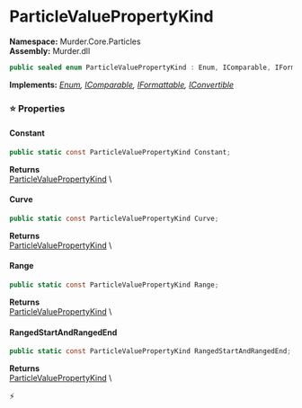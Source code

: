 # ParticleValuePropertyKind

**Namespace:** Murder.Core.Particles \
**Assembly:** Murder.dll

```csharp
public sealed enum ParticleValuePropertyKind : Enum, IComparable, IFormattable, IConvertible
```

**Implements:** _[Enum](https://learn.microsoft.com/en-us/dotnet/api/System.Enum?view=net-7.0), [IComparable](https://learn.microsoft.com/en-us/dotnet/api/System.IComparable?view=net-7.0), [IFormattable](https://learn.microsoft.com/en-us/dotnet/api/System.IFormattable?view=net-7.0), [IConvertible](https://learn.microsoft.com/en-us/dotnet/api/System.IConvertible?view=net-7.0)_

### ⭐ Properties
#### Constant
```csharp
public static const ParticleValuePropertyKind Constant;
```

**Returns** \
[ParticleValuePropertyKind](../..//Murder/Core/Particles/ParticleValuePropertyKind.html) \
#### Curve
```csharp
public static const ParticleValuePropertyKind Curve;
```

**Returns** \
[ParticleValuePropertyKind](../..//Murder/Core/Particles/ParticleValuePropertyKind.html) \
#### Range
```csharp
public static const ParticleValuePropertyKind Range;
```

**Returns** \
[ParticleValuePropertyKind](../..//Murder/Core/Particles/ParticleValuePropertyKind.html) \
#### RangedStartAndRangedEnd
```csharp
public static const ParticleValuePropertyKind RangedStartAndRangedEnd;
```

**Returns** \
[ParticleValuePropertyKind](../..//Murder/Core/Particles/ParticleValuePropertyKind.html) \


⚡